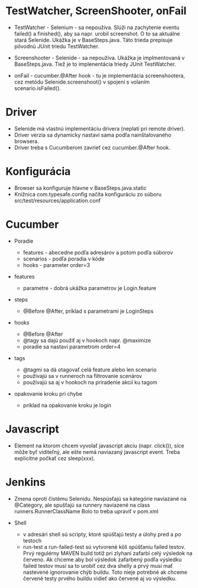 TestWatcher, ScreenShooter, onFail
====================
- TestWatcher - Selenium - sa nepoužíva. Slúži na zachytenie eventu failed() a finished(), 
  aby sa napr. urobil screenshot. O to sa aktuálne stará Selenide.
  Ukážka je v BaseSteps.java. Táto trieda prepisuje pôvodnú JUnit triedu TestWatcher.

- Screenshooter - Selenide - sa nepoužíva. Ukážka je implmentovaná v BaseSteps.java.
  Tiež je to implenentácia triedy JUnit TestWatcher.
  
- onFail - cucumber.@After hook - tu je implementácia screenshootera,
  cez metódu Selenide.screenshoot() v spojení s volaním scenario.isFailed().


Driver
====================
- Selenide má vlastnú implementáciu drivera (neplatí pri remote driver).
- Driver verzia sa dynamicky nastaví sama podľa nainštalovaného browsera.
- Driver treba s Cucumberom zavrieť cez cucumber.@After hook. 


Konfigurácia
====================
- Browser sa konfiguruje hlavne v BaseSteps.java.static 
- Knižnica com.typesafe.config načíta konfiguráciu zo súboru
  src/test/resources/application.conf


Cucumber
====================
- Poradie
  - features - abecedne podľa adresárov a potom podľa súborov
  - scenarios - podľa poradia v kóde  
  - hooks - parameter order=3
  
- features
    - parametre - dobrá ukážka parametrov je Login.feature
  
- steps 
    - @Before @After, príklad s parametrami je LoginSteps 
  
- hooks 
    - @Before @After
    - @tagy sa dajú použiť aj v hookoch napr. @maximize
    - poradie sa nastaví parametrom order=4
  
- tags
    - @tagmi sa dá otagovať celá feature alebo len scenario
    - používajú sa v runneroch na filtrovanie scenárov
    - používajú sa aj v hookoch na priradenie akcií ku tagom
  
- opakovanie kroku pri chybe
    - príklad na opakovanie kroku je login


Javascript
====================
- Element na ktorom chcem vyvolať javascript akciu (napr. click()),
  síce môže byť viditeľný, ale ešte nemá naviazaný javascript event.
  Treba explicitne počkať cez sleep(xxx).
  

Jenkins
====================
- Zmena oproti čistému Selenidu. 
  Nespúsťajú sa kategórie naviazané na @Category, ale
  spušťajú sa runnery naviazené na class runners.RunnerClassName
  Bolo to treba upraviť v pom.xml

- Shell
    - v adresári shell sú scripty, ktoré spúšťajú testy a úlohy pred a po testoch
    - run-test a run-failed-test sú vytvorené kôli spúšťaniu failed testov.
      Prvý regulérny MAVEN build totiž pri zlyhaní zafarbí celý výsledok na červeno. 
      Ak chceme aby bol výsledok zafarbený podľa výsledku failed testov musí sa 
      to urobiť cez dva shelly a prvý musí mať nastevené ignorovanie chýb buildu.
      Toto nieje potrebné ak chceme červené testy prvého buildu vidieť ako červené aj vo výsledku.